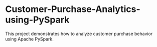 # Customer-Purchase-Analytics-using-PySpark
This project demonstrates how to analyze customer purchase behavior using Apache PySpark.
